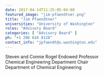 ```yaml
---
date: 2017-04-14T11:25:05-04:00
featured_image: "jim-pfaendtner.png"
title: "Jim Pfaendtner"
universities: "University of Washington"
roles: "Advisory Board"
categories: [ "Advisory Board" ]
ph: "+1 206 616 8128"
contact_info: "jpfaendt@u.washington.edu"
---
```


Steven and Connie Rogel Endowed Professor\
Chemical Engineering Department Chair\
Department of Chemical Engineering





